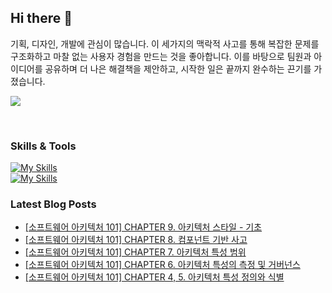 ## Hi there 👋

기획, 디자인, 개발에 관심이 많습니다. 이 세가지의 맥락적 사고를 통해 복잡한 문제를 구조화하고 마찰 없는 사용자 경험을 만드는 것을 좋아합니다. 이를 바탕으로 팀원과 아이디어를 공유하며 더 나은 해결책을 제안하고, 시작한 일은 끝까지 완수하는 끈기를 가졌습니다.

<a href="mailto:hisunny4036@gmail.com"><img src="https://img.shields.io/badge/-hisunny4036@gmail.com-c14438?style=flat&logo=Gmail&logoColor=white&link=mailto:hisunny4036@gmail.com"/></a>

<br>

### Skills & Tools
[![My Skills](https://skillicons.dev/icons?i=java,spring,js,html,git,mysql,idea,linux)](https://skillicons.dev) <br>
[![My Skills](https://skillicons.dev/icons?i=figma,ps,ai)](https://skillicons.dev) <br> 


### Latest Blog Posts

- [[소프트웨어 아키텍처 101] CHAPTER 9. 아키텍처 스타일 - 기초](https://hyeonsunnny.tistory.com/11)
- [[소프트웨어 아키텍처 101] CHAPTER 8. 컴포넌트 기반 사고](https://hyeonsunnny.tistory.com/7)
- [[소프트웨어 아키텍처 101] CHAPTER 7. 아키텍처 특성 범위](https://hyeonsunnny.tistory.com/6)
- [[소프트웨어 아키텍처 101] CHAPTER 6. 아키텍처 특성의 측정 및 거버넌스](https://hyeonsunnny.tistory.com/5)
- [[소프트웨어 아키텍처 101] CHAPTER 4, 5. 아키텍처 특성 정의와 식별](https://hyeonsunnny.tistory.com/4)

